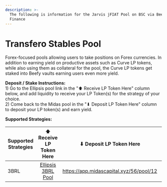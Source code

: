```yaml
---
description: >-
  The following is information for the Jarvis jFIAT Pool on BSC via Beefy
  Finance
---
```


# Transfero Stables Pool

Forex-focused pools allowing users to take positions on Forex currencies.  In addition to earning yield on productive assets such as Curve LP tokens, while also using them as collateral for the pool, the Curve LP tokens get staked into Beefy vaults earning users even more yield.

**Deposit / Stake Instructions:**\
1\) Go to the Ellipsis pool link in the "⬆️ Receive LP Token Here" column below, and add liquidity to receive your LP Token(s) for the strategy of your choice.\
2\) Come back to the Midas pool in the "⬇ Deposit LP Token Here" column to deposit your LP token(s) and earn yield.

**Supported Strategies:**

<table><thead><tr><th width="203.7142857142857">Supported Strategies</th><th width="159" align="center">⬆️ Receive LP Token Here</th><th width="150">⬇ Deposit LP Token Here</th><th width="150">Vault</th><th>Strategy Documentation</th></tr></thead><tbody><tr><td>3BRL</td><td align="center"><a href="https://ellipsis.finance/pool/0x43719DfFf12B04C71F7A589cdc7F54a01da07D7a">Ellipsis 3BRL Pool</a></td><td><a href="https://app.midascapital.xyz/56/pool/12">https://app.midascapital.xyz/56/pool/12</a></td><td>Beefy Finance</td><td><a href="https://app.beefy.finance/vault/ellipsis-3brl">https://app.beefy.finance/vault/ellipsis-3brl</a></td></tr></tbody></table>
